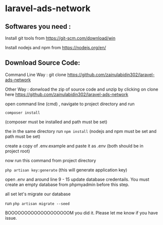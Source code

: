 # laravel-ads-network


## Softwares you need : 
  Install git tools from 
    https://git-scm.com/download/win 

  Install nodejs and npm from 
    https://nodejs.org/en/


## Download Source Code: 

Command Line Way : 
  git clone https://github.com/zainulabidin302/laravel-ads-network


Other Way :
donwload the zip of source code and unzip by clicking on clone here https://github.com/zainulabidin302/laravel-ads-network


open command line (cmd) , navigate to project directory
and run 

`composer install`

(composer must be installed and path must be set)

the in the same directory run 
`npm install`
(nodejs and npm must be set and path must be set)

create a copy of .env.example and paste it as .env
(both should be in project root)

now run this command from project directory

`php artisan key:generate`
(this will generate application key)

open .env and around line 9 - 15 update database credentails. You must create an empty database from phpmyadmin before this step.

all set let's migrate our database

run 
`php artisan migrate --seed`

BOOOOOOOOOOOOOOOOOOOM you did it. Please let me know if you have issue.
